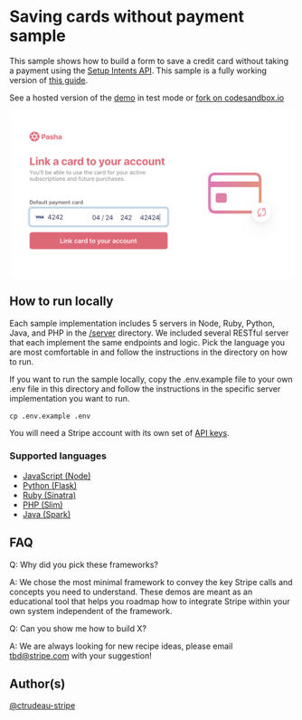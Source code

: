 # Saving cards without payment sample

This sample shows how to build a form to save a credit card without taking a payment using the [Setup Intents API](https://stripe.com/docs/api/setup_intents). This sample
is a fully working version of [this guide](https://stripe.com/docs/payments/cards/saving-cards#saving-card-without-payment).

See a hosted version of the [demo](https://3icf8.sse.codesandbox.io/) in test mode or [fork on codesandbox.io](https://codesandbox.io/s/stripe-saving-card-without-payment-3icf8)

<img src="./saving-card-without-payment.png" alt="Credit card details page" align="center">

## How to run locally

Each sample implementation includes 5 servers in Node, Ruby, Python, Java, and PHP in the [/server](/server) directory. We included several RESTful server that each implement the same endpoints and logic.
Pick the language you are most comfortable in and follow the instructions in the directory on how to run.

If you want to run the sample locally, copy the .env.example file to your own .env file in this directory and follow the instructions in the specific server implementation you want to run.

```
cp .env.example .env
```

You will need a Stripe account with its own set of [API keys](https://stripe.com/docs/development#api-keys).

### Supported languages

- [JavaScript (Node)](/server/node)
- [Python (Flask)](/server/python)
- [Ruby (Sinatra)](/server/ruby)
- [PHP (Slim)](/server/php)
- [Java (Spark)](/server/java)

## FAQ

Q: Why did you pick these frameworks?

A: We chose the most minimal framework to convey the key Stripe calls and concepts you need to understand. These demos are meant as an educational tool that helps you roadmap how to integrate Stripe within your own system independent of the framework.

Q: Can you show me how to build X?

A: We are always looking for new recipe ideas, please email tbd@stripe.com with your suggestion!

## Author(s)

[@ctrudeau-stripe](https://twitter.com/trudeaucj)
